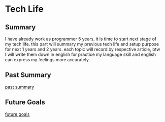 #  Tech Life
## Summary 
   I have already work as programmer 5 years, it is time to start next stage of my tech life. this part will summary my 
   previous tech life and setup purpose for next 1 years and 2 years. each topic will record by respective article, btw  
   I will write them down in english for practice my language skill and english can express my feelings more accurately.

## Past Summary
   [past summary](past-summary.md)
## Future Goals
   [future goals](future-goals.md)